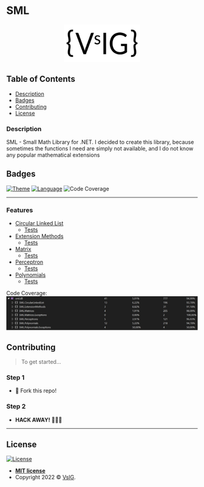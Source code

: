 # SML

<p align="center">
    <img src="https://github.com/VsIG-official/Images/blob/master/LogoFinalWhite.png" data-canonical-src="https://github.com/VsIG-official/Images/blob/master/LogoFinalWhite.png" width="200" height="100" />
</p>

## Table of Contents

- [Description](#description)
- [Badges](#badges)
- [Contributing](#contributing)
- [License](#license)

### Description

SML - Small Math Library for .NET. I decided to create this library, because sometimes the functions I need are simply not available, and I do not know any popular mathematical extensions

## Badges

[![Theme](https://img.shields.io/badge/Theme-Math-blueviolet)](https://img.shields.io/badge/Theme-Math-blueviolet)
[![Language](https://img.shields.io/badge/Language-CSharp-blueviolet)](https://img.shields.io/badge/Language-CSharp-blueviolet)
![Code Coverage](https://img.shields.io/badge/coverage-90%25-brightgreen)

---

### Features
- [Circular Linked List](SML/SML/CircularLinkedList)
  - [Tests](SML/SML.Tests/CircularLinkedListTests)
- [Extension Methods](SML/SML/ExtensionMethods/ArrayExtension.cs)
  - [Tests](SML/SML.Tests/ExtensionMethodsTests/ArrayExtensionTests.cs)
- [Matrix](SML/SML/Matrix)
  - [Tests](SML/SML.Tests/MatrixTests.cs)
- [Perceptron](SML/SML/Perceptron/Perceptron.cs)
  - [Tests](SML/SML.Tests/PerceptronTests.cs)
- [Polynomials](SML/SML/Polynomial)
  - [Tests](SML/SML.Tests/PolynomialTests)

Code Coverage:
![Code Coverage](docs/CodeCoverage.jpg "Code Coverage")

## Contributing

> To get started...

### Step 1

- 🍴 Fork this repo!

### Step 2

- **HACK AWAY!** 🔨🔨🔨

---

## License

[![License](http://img.shields.io/:license-mit-blue.svg?style=flat-square)](http://badges.mit-license.org)

- **[MIT license](http://opensource.org/licenses/mit-license.php)**
- Copyright 2022 © <a href="https://github.com/VsIG-official" target="_blank">VsIG</a>.
